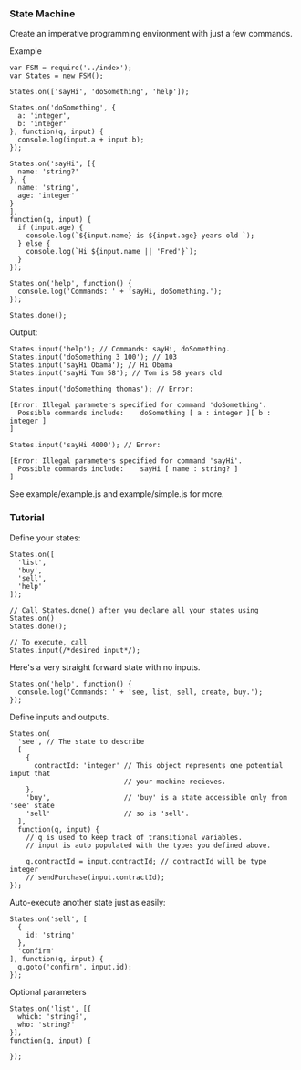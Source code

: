 ### State Machine

Create an imperative programming environment with just a few commands.

Example
```
var FSM = require('../index');
var States = new FSM();

States.on(['sayHi', 'doSomething', 'help']);

States.on('doSomething', {
  a: 'integer',
  b: 'integer'
}, function(q, input) {
  console.log(input.a + input.b);
});

States.on('sayHi', [{
  name: 'string?'
}, {
  name: 'string',
  age: 'integer'
}
],
function(q, input) {
  if (input.age) {
    console.log(`${input.name} is ${input.age} years old `);
  } else {
    console.log(`Hi ${input.name || 'Fred'}`);
  }
});

States.on('help', function() {
  console.log('Commands: ' + 'sayHi, doSomething.');
});

States.done();
```

Output:
```
States.input('help'); // Commands: sayHi, doSomething.
States.input('doSomething 3 100'); // 103
States.input('sayHi Obama'); // Hi Obama
States.input('sayHi Tom 58'); // Tom is 58 years old

States.input('doSomething thomas'); // Error:

[Error: Illegal parameters specified for command 'doSomething'.
  Possible commands include:    doSomething [ a : integer ][ b : integer ]
]

States.input('sayHi 4000'); // Error:

[Error: Illegal parameters specified for command 'sayHi'.
  Possible commands include:    sayHi [ name : string? ]
]
```
See example/example.js and example/simple.js for more.

### Tutorial

Define your states:

```
States.on([
  'list',
  'buy',
  'sell',
  'help'
]);

// Call States.done() after you declare all your states using States.on()
States.done();

// To execute, call
States.input(/*desired input*/);
```

Here's a very straight forward state with no inputs.
```
States.on('help', function() {
  console.log('Commands: ' + 'see, list, sell, create, buy.');
});
```

Define inputs and outputs.

```
States.on(
  'see', // The state to describe
  [
    {
      contractId: 'integer' // This object represents one potential input that
                            // your machine recieves.
    },
    'buy',                  // 'buy' is a state accessible only from 'see' state
    'sell'                  // so is 'sell'.
  ],
  function(q, input) {
    // q is used to keep track of transitional variables.
    // input is auto populated with the types you defined above.

    q.contractId = input.contractId; // contractId will be type integer
    // sendPurchase(input.contractId);
});
```

Auto-execute another state just as easily:
```
States.on('sell', [
  {
    id: 'string'
  },
  'confirm'
], function(q, input) {
  q.goto('confirm', input.id);
});
```

Optional parameters
```
States.on('list', [{
  which: 'string?',
  who: 'string?'
}],
function(q, input) {

});
```
